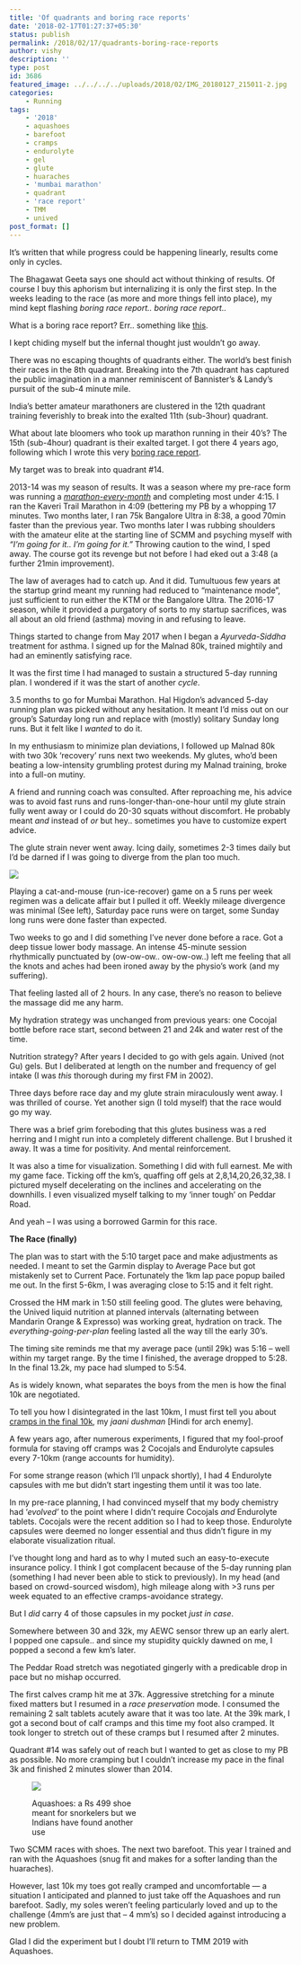 ```yaml
---
title: 'Of quadrants and boring race reports'
date: '2018-02-17T01:27:37+05:30'
status: publish
permalink: /2018/02/17/quadrants-boring-race-reports
author: vishy
description: ''
type: post
id: 3686
featured_image: ../../../../uploads/2018/02/IMG_20180127_215011-2.jpg
categories: 
    - Running
tags:
    - '2018'
    - aquashoes
    - barefoot
    - cramps
    - endurolyte
    - gel
    - glute
    - huaraches
    - 'mumbai marathon'
    - quadrant
    - 'race report'
    - TMM
    - unived
post_format: []
---
```

It’s written that while progress could be happening linearly, results come only in cycles.

The Bhagawat Geeta says one should act without thinking of results. Of course I buy this aphorism but internalizing it is only the first step. In the weeks leading to the race (as more and more things fell into place), my mind kept flashing *boring race report.. boring race report..*

What is a boring race report? Err.. something like [this](http://www.ulaar.com/2014/01/24/boring-race-report-jan-2014/).

I kept chiding myself but the infernal thought just wouldn’t go away.

There was no escaping thoughts of quadrants either. The world’s best finish their races in the 8th quadrant. Breaking into the 7th quadrant has captured the public imagination in a manner reminiscent of Bannister’s &amp; Landy’s pursuit of the sub-4 minute mile.

India’s better amateur marathoners are clustered in the 12th quadrant training feverishly to break into the exalted 11th (sub-3hour) quadrant.

What about late bloomers who took up marathon running in their 40’s? The 15th (sub-4hour) quadrant is their exalted target. I got there 4 years ago, following which I wrote this very [boring race report](http://www.ulaar.com/2014/01/24/boring-race-report-jan-2014/).

My target was to break into quadrant #14.

2013-14 was my season of results. It was a season where my pre-race form was running a *[marathon-every-month](http://www.ulaar.com/2016/08/13/breaking-a-streak-liberating/)* and completing most under 4:15. I ran the Kaveri Trail Marathon in 4:09 (bettering my PB by a whopping 17 minutes. Two months later, I ran 75k Bangalore Ultra in 8:38, a good 70min faster than the previous year. Two months later I was rubbing shoulders with the amateur elite at the starting line of SCMM and psyching myself with *“I’m going for it.. I’m going for it.”* Throwing caution to the wind, I sped away. The course got its revenge but not before I had eked out a 3:48 (a further 21min improvement).

The law of averages had to catch up. And it did. Tumultuous few years at the startup grind meant my running had reduced to “maintenance mode”, just sufficient to run either the KTM or the Bangalore Ultra. The 2016-17 season, while it provided a purgatory of sorts to my startup sacrifices, was all about an old friend (asthma) moving in and refusing to leave.

Things started to change from May 2017 when I began a *Ayurveda-Siddha* treatment for asthma. I signed up for the Malnad 80k, trained mightily and had an eminently satisfying race.

It was the first time I had managed to sustain a structured 5-day running plan. I wondered if it was the start of another *cycle*.

3.5 months to go for Mumbai Marathon. Hal Higdon’s advanced 5-day running plan was picked without any hesitation. It meant I’d miss out on our group’s Saturday long run and replace with (mostly) solitary Sunday long runs. But it felt like I *wanted* to do it.

In my enthusiasm to minimize plan deviations, I followed up Malnad 80k with two 30k ‘recovery’ runs next two weekends. My glutes, who’d been beating a low-intensity grumbling protest during my Malnad training, broke into a full-on mutiny.

A friend and running coach was consulted. After reproaching me, his advice was to avoid fast runs and runs-longer-than-one-hour until my glute strain fully went away or I could do 20-30 squats without discomfort. He probably meant *and* instead of *or* but hey.. sometimes you have to customize expert advice.

The glute strain never went away. Icing daily, sometimes 2-3 times daily but I’d be darned if I was going to diverge from the plan too much.

[![](../../../../uploads/2018/02/IMG_20180127_215011-2.jpg)](http://www.ulaar.com/2018/02/17/quadrants-boring-race-reports/img_20180127_215011-3/#main)

Playing a cat-and-mouse (run-ice-recover) game on a 5 runs per week regimen was a delicate affair but I pulled it off. Weekly mileage divergence was minimal (See left), Saturday pace runs were on target, some Sunday long runs were done faster than expected.

Two weeks to go and I did something I’ve never done before a race. Got a deep tissue lower body massage. An intense 45-minute session rhythmically punctuated by (ow-ow-ow.. ow-ow-ow..) left me feeling that all the knots and aches had been ironed away by the physio’s work (and my suffering).

That feeling lasted all of 2 hours. In any case, there’s no reason to believe the massage did me any harm.

My hydration strategy was unchanged from previous years: one Cocojal bottle before race start, second between 21 and 24k and water rest of the time.

Nutrition strategy? After years I decided to go with gels again. Unived (not Gu) gels. But I deliberated at length on the number and frequency of gel intake (I was *this* thorough during my first FM in 2002).

Three days before race day and my glute strain miraculously went away. I was thrilled of course. Yet another sign (I told myself) that the race would go my way.

There was a brief grim foreboding that this glutes business was a red herring and I might run into a completely different challenge. But I brushed it away. It was a time for positivity. And mental reinforcement.

It was also a time for visualization. Something I did with full earnest. Me with my game face. Ticking off the km’s, quaffing off gels at 2,8,14,20,26,32,38. I pictured myself decelerating on the inclines and accelerating on the downhills. I even visualized myself talking to my ‘inner tough’ on Peddar Road.

And yeah – I was using a borrowed Garmin for this race.

**The Race (finally)**

The plan was to start with the 5:10 target pace and make adjustments as needed. I meant to set the Garmin display to Average Pace but got mistakenly set to Current Pace. Fortunately the 1km lap pace popup bailed me out. In the first 5-6km, I was averaging close to 5:15 and it felt right.

Crossed the HM mark in 1:50 still feeling good. The glutes were behaving, the Unived liquid nutrition at planned intervals (alternating between Mandarin Orange &amp; Expresso) was working great, hydration on track. The *everything-going-per-plan* feeling lasted all the way till the early 30’s.

The timing site reminds me that my average pace (until 29k) was 5:16 – well within my target range. By the time I finished, the average dropped to 5:28. In the final 13.2k, my pace had slumped to 5:54.

As is widely known, what separates the boys from the men is how the final 10k are negotiated.

To tell you how I disintegrated in the last 10km, I must first tell you about [cramps in the final 10k](http://www.ulaar.com/2013/01/24/cramps-in-the-final-10k-of-a-marathon-what-gives/), my *jaani dushman* \[Hindi for arch enemy\].

A few years ago, after numerous experiments, I figured that my fool-proof formula for staving off cramps was 2 Cocojals and Endurolyte capsules every 7-10km (range accounts for humidity).

For some strange reason (which I’ll unpack shortly), I had 4 Endurolyte capsules with me but didn’t start ingesting them until it was too late.

In my pre-race planning, I had convinced myself that my body chemistry had ‘*evolved’* to the point where I didn’t require Cocojals *and* Endurolyte tablets. Cocojals were the recent addition so I had to keep those. Endurolyte capsules were deemed no longer essential and thus didn’t figure in my elaborate visualization ritual.

I’ve thought long and hard as to why I muted such an easy-to-execute insurance policy. I think I got complacent because of the 5-day running plan (something I had never been able to stick to previously). In my head (and based on crowd-sourced wisdom), high mileage along with &gt;3 runs per week equated to an effective cramps-avoidance strategy.

But I *did* carry 4 of those capsules in my pocket *just in case*.

Somewhere between 30 and 32k, my AEWC sensor threw up an early alert. I popped one capsule.. and since my stupidity quickly dawned on me, I popped a second a few km’s later.

The Peddar Road stretch was negotiated gingerly with a predicable drop in pace but no mishap occurred.

The first calves cramp hit me at 37k. Aggressive stretching for a minute fixed matters but I resumed in a *race preservation* mode. I consumed the remaining 2 salt tablets acutely aware that it was too late. At the 39k mark, I got a second bout of calf cramps and this time my foot also cramped. It took longer to stretch out of these cramps but I resumed after 2 minutes.

Quadrant #14 was safely out of reach but I wanted to get as close to my PB as possible. No more cramping but I couldn’t increase my pace in the final 3k and finished 2 minutes slower than 2014.

<figure aria-describedby="caption-attachment-3716" class="wp-caption alignleft" id="attachment_3716" style="width: 198px">

[![](../../../../uploads/2018/02/tmm2018_marathon-photos-pic-watermark.png)](http://www.ulaar.com/2018/02/17/quadrants-boring-race-reports/tmm2018_marathon-photos-pic-watermark/#main)<figcaption class="wp-caption-text" id="caption-attachment-3716">Aquashoes: a Rs 499 shoe meant for snorkelers but we Indians have found another use</figcaption></figure>

Two SCMM races with shoes. The next two barefoot. This year I trained and ran with the Aquashoes (snug fit and makes for a softer landing than the huaraches).

However, last 10k my toes got really cramped and uncomfortable — a situation I anticipated and planned to just take off the Aquashoes and run barefoot. Sadly, my soles weren’t feeling particularly loved and up to the challenge (4mm’s are just that – 4 mm’s) so I decided against introducing a new problem.

Glad I did the experiment but I doubt I’ll return to TMM 2019 with Aquashoes.


